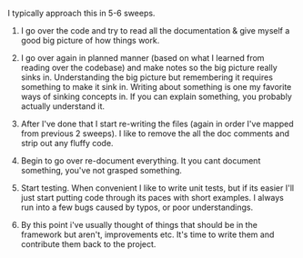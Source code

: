 I typically approach this in 5-6 sweeps. 

1. I go over the code and try to read all the documentation & give myself
a good big picture of how things work. 

2. I go over again in planned manner (based on what I learned from reading over the codebase) and make notes so the big
picture really sinks in. Understanding the big picture but remembering it requires something to make it sink in. Writing
about something is one my favorite ways of sinking concepts in. If you can explain something, you probably actually
understand it.   

3. After I've done that I start re-writing the files (again in order I've mapped from previous 2 sweeps). I like to remove
the all the doc comments and strip out any fluffy code.

4. Begin to go over re-document everything. It you cant document something, you've not grasped
something.   

5. Start testing. When convenient I like to write unit tests, but if its easier I'll just start putting code through its
paces with short examples. I always run into a few bugs caused by typos, or poor understandings.   

6. By this point i've usually thought of things that should be in the framework but aren't, improvements etc. It's time to
write them and contribute them back to the project.